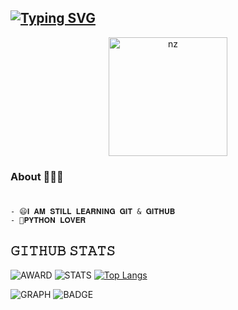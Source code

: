 ## [![Typing SVG](https://readme-typing-svg.herokuapp.com?font=Rockstar-ExtraBold&color=F33A6A&lines=W+E+L+C+O+M+E+T+O+M+Y+P+R+O+F+I+L+E)](https://git.io/typing-svg)

<p align="center">
<img src="https://telegra.ph/file/6deee5ff266a6a964d122.jpg" alt="nz" width="190"/>
</p>

### About 🙋🏻‍♂️
```python

```
###

###
```
- 😄𝐈 𝐀𝐌 𝐒𝐓𝐈𝐋𝐋 𝐋𝐄𝐀𝐑𝐍𝐈𝐍𝐆 𝐆𝐈𝐓 & 𝐆𝐈𝐓𝐇𝐔𝐁
- 🥰𝐏𝐘𝐓𝐇𝐎𝐍 𝐋𝐎𝐕𝐄𝐑
```
## 𝙶𝙸𝚃𝙷𝚄𝙱 𝚂𝚃𝙰𝚃𝚂

![AWARD](https://github-profile-trophy.vercel.app/?username=DARKWEBREBEL)
![STATS](https://github-readme-stats.vercel.app/api?username=DARKWEBREBEL)
[![Top Langs](https://github-readme-stats.vercel.app/api/top-langs/?username=DARKWEBREBEL&layout=compact&theme=radical)](https://github.com/DARKWEBREBEL)

![GRAPH](https://github-profile-summary-cards.vercel.app/api/cards/profile-details?username=DARKWEBREBEL&theme=vue)
![BADGE]( https://github-readme-streak-stats.herokuapp.com/?user=DARKWEBREBEL)
